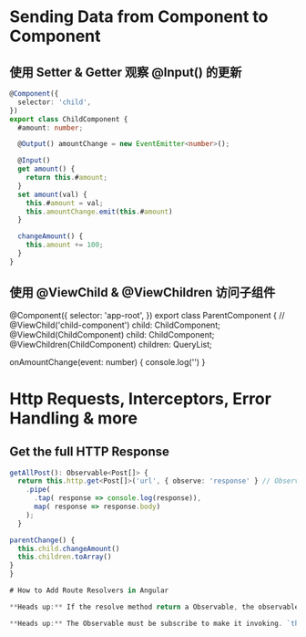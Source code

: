 # Sending Data from Component to Component

## 使用 Setter & Getter 观察 @Input() 的更新
```ts
@Component({
  selector: 'child',
})
export class ChildComponent {
  #amount: number;

  @Output() amountChange = new EventEmitter<number>();

  @Input()
  get amount() {
    return this.#amount;
  }
  set amount(val) {
    this.#amount = val;
    this.amountChange.emit(this.#amount)
  }

  changeAmount() {
    this.amount += 100;
  }
}
```

## 使用 @ViewChild & @ViewChildren 访问子组件
@Component({
  selector: 'app-root',
})
export class ParentComponent {
  // @ViewChild('child-component') child: ChildComponent;
  @ViewChild(ChildComponent) child: ChildComponent;
  @ViewChildren(ChildComponent) children: QueryList<ChildComponent>;

  onAmountChange(event: number) {
    console.log('')
  }
  
  # Http Requests, Interceptors, Error Handling & more
  ## Get the full HTTP Response
  ```ts
  getAllPost(): Observable<Post[]> {
    return this.http.get<Post[]>('url', { observe: 'response' } // Observe full HTTP Response
      .pipe(
        .tap( response => console.log(response)),
        map( response => response.body)
      );
    }

  parentChange() {
    this.child.changeAmount()
    this.children.toArray()
  }
}

# How to Add Route Resolvers in Angular

**Heads up:** If the resolve method return a Observable, the observable must be completed by invoking `observer.complete();` method.

**Heads up:** The Observable must be subscribe to make it invoking. `this.appService.get().subscribe()`.
